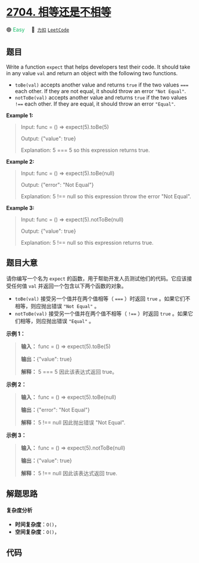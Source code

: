 # [2704. 相等还是不相等](https://2xiao.github.io/leetcode-js/problem/2704.html)

🟢 <font color=#15bd66>Easy</font>&emsp; 🔗&ensp;[`力扣`](https://leetcode.cn/problems/to-be-or-not-to-be) [`LeetCode`](https://leetcode.com/problems/to-be-or-not-to-be)

## 题目

Write a function `expect` that helps developers test their code. It should
take in any value `val` and return an object with the following two functions.

  * `toBe(val)` accepts another value and returns `true` if the two values `===` each other. If they are not equal, it should throw an error `"Not Equal"`.
  * `notToBe(val)` accepts another value and returns `true` if the two values `!==` each other. If they are equal, it should throw an error `"Equal"`.



**Example 1:**

> Input: func = () => expect(5).toBe(5)
> 
> Output: {"value": true}
> 
> Explanation: 5 === 5 so this expression returns true.

**Example 2:**

> Input: func = () => expect(5).toBe(null)
> 
> Output: {"error": "Not Equal"}
> 
> Explanation: 5 !== null so this expression throw the error "Not Equal".

**Example 3:**

> Input: func = () => expect(5).notToBe(null)
> 
> Output: {"value": true}
> 
> Explanation: 5 !== null so this expression returns true.
> 
> 


## 题目大意

请你编写一个名为 `expect` 的函数，用于帮助开发人员测试他们的代码。它应该接受任何值 `val` 并返回一个包含以下两个函数的对象。

  * `toBe(val)` 接受另一个值并在两个值相等（ `===` ）时返回 `true` 。如果它们不相等，则应抛出错误 `"Not Equal"` 。
  * `notToBe(val)` 接受另一个值并在两个值不相等（ `!==` ）时返回 `true` 。如果它们相等，则应抛出错误 `"Equal"` 。



**示例 1：**

> 
> 
> 
> 
> 
> **输入：** func = () => expect(5).toBe(5)
> 
> **输出：**{"value": true}
> 
> **解释：** 5 === 5 因此该表达式返回 true。
> 
> 

**示例 2：**

> 
> 
> 
> 
> 
> **输入：** func = () => expect(5).toBe(null)
> 
> **输出：**{"error": "Not Equal"}
> 
> **解释：** 5 !== null 因此抛出错误 "Not Equal".
> 
> 

**示例 3：**

> 
> 
> 
> 
> 
> **输入：** func = () => expect(5).notToBe(null)
> 
> **输出：**{"value": true}
> 
> **解释：** 5 !== null 因此该表达式返回 true.
> 
> 


## 解题思路

#### 复杂度分析

- **时间复杂度**：`O()`，
- **空间复杂度**：`O()`，

## 代码

```javascript

```